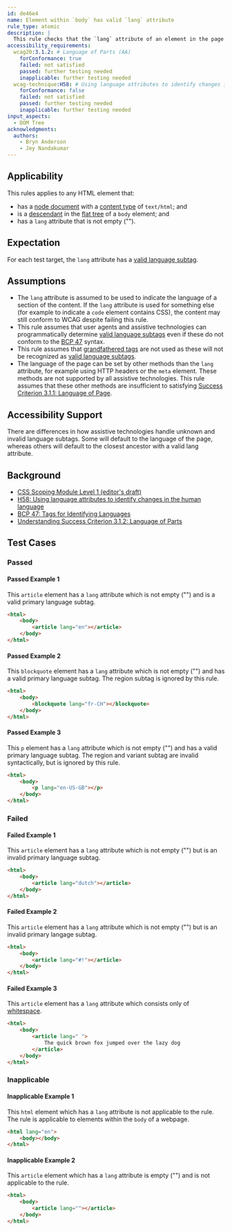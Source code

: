 ```yaml
---
id: de46e4
name: Element within `body` has valid `lang` attribute
rule_type: atomic
description: |
  This rule checks that the `lang` attribute of an element in the page body has a valid primary language subtag.
accessibility_requirements:
  wcag20:3.1.2: # Language of Parts (AA)
    forConformance: true
    failed: not satisfied
    passed: further testing needed
    inapplicable: further testing needed
  wcag-technique:H58: # Using language attributes to identify changes in the human language
    forConformance: false
    failed: not satisfied
    passed: further testing needed
    inapplicable: further testing needed
input_aspects:
  - DOM Tree
acknowledgments:
  authors:
    - Bryn Anderson
    - Jey Nandakumar
---
```


## Applicability

This rules applies to any HTML element that:

- has a [node document](https://dom.spec.whatwg.org/#concept-node-document) with a [content type](https://dom.spec.whatwg.org/#concept-document-content-type) of `text/html`; and
- is a [descendant](https://dom.spec.whatwg.org/#concept-tree-descendant) in the [flat tree](https://drafts.csswg.org/css-scoping/#flat-tree) of a `body` element; and
- has a `lang` attribute that is not empty ("").

## Expectation

For each test target, the `lang` attribute has a [valid language subtag](#valid-language-subtag).

## Assumptions

- The `lang` attribute is assumed to be used to indicate the language of a section of the content. If the `lang` attribute is used for something else (for example to indicate a `code` element contains CSS), the content may still conform to WCAG despite failing this rule.
- This rule assumes that user agents and assistive technologies can programmatically determine [valid language subtags](#valid-language-subtag) even if these do not conform to the [BCP 47][] syntax.
- This rule assumes that [grandfathered tags][] are not used as these will not be recognized as [valid language subtags](#valid-language-subtag).
- The language of the page can be set by other methods than the `lang` attribute, for example using HTTP headers or the `meta` element. These methods are not supported by all assistive technologies. This rule assumes that these other methods are insufficient to satisfying [Success Criterion 3.1.1: Language of Page](https://www.w3.org/TR/WCAG21/#language-of-page).

## Accessibility Support

There are differences in how assistive technologies handle unknown and invalid language subtags. Some will default to the language of the page, whereas others will default to the closest ancestor with a valid lang attribute.

## Background

- [CSS Scoping Module Level 1 (editor's draft)](https://drafts.csswg.org/css-scoping/)
- [H58: Using language attributes to identify changes in the human language](https://www.w3.org/WAI/WCAG21/Techniques/html/H58)
- [BCP 47: Tags for Identifying Languages](https://www.ietf.org/rfc/bcp/bcp47.txt)
- [Understanding Success Criterion 3.1.2: Language of Parts](https://www.w3.org/WAI/WCAG21/Understanding/language-of-parts)

## Test Cases

### Passed

#### Passed Example 1

This `article` element has a `lang` attribute which is not empty ("") and is a valid primary language subtag.

```html
<html>
	<body>
		<article lang="en"></article>
	</body>
</html>
```

#### Passed Example 2

This `blockquote` element has a `lang` attribute which is not empty ("") and has a valid primary language subtag. The region subtag is ignored by this rule.

```html
<html>
	<body>
		<blockquote lang="fr-CH"></blockquote>
	</body>
</html>
```

#### Passed Example 3

This `p` element has a `lang` attribute which is not empty ("") and has a valid primary language subtag. The region and variant subtag are invalid syntactically, but is ignored by this rule.

```html
<html>
	<body>
		<p lang="en-US-GB"></p>
	</body>
</html>
```

### Failed

#### Failed Example 1

This `article` element has a `lang` attribute which is not empty ("") but is an invalid primary language subtag.

```html
<html>
	<body>
		<article lang="dutch"></article>
	</body>
</html>
```

#### Failed Example 2

This `article` element has a `lang` attribute which is not empty ("") but is an invalid primary langage subtag.

```html
<html>
	<body>
		<article lang="#!"></article>
	</body>
</html>
```

#### Failed Example 3

This `article` element has a `lang` attribute which consists only of [whitespace](#whitespace).

```html
<html>
	<body>
		<article lang=" ">
			The quick brown fox jumped over the lazy dog
		</article>
	</body>
</html>
```

### Inapplicable

#### Inapplicable Example 1

This `html` element which has a `lang` attribute is not applicable to the rule. The rule is applicable to elements within the `body` of a webpage.

```html
<html lang="en">
	<body></body>
</html>
```

#### Inapplicable Example 2

This `article` element which has a `lang` attribute is empty ("") and is not applicable to the rule.

```html
<html>
	<body>
		<article lang=""></article>
	</body>
</html>
```

[grandfathered tags]: https://tools.ietf.org/html/bcp47#section-2.2.8
[bcp 47]: https://tools.ietf.org/html/bcp47#section-2.1
